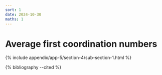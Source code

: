```yaml
---
sort: 1
date: 2024-10-30
maths: 1
---
```


# Average first coordination numbers

{% include appendix/app-5/section-4/sub-section-1.html %}

{% bibliography --cited %}

